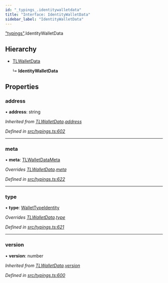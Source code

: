 ```yaml
---
id: "_typings_.identitywalletdata"
title: "Interface: IdentityWalletData"
sidebar_label: "IdentityWalletData"
---
```


["typings"](../modules/_typings_.md).IdentityWalletData

## Hierarchy

* [TLWalletData](_typings_.tlwalletdata.md)

  ↳ **IdentityWalletData**

## Properties

### address

•  **address**: string

*Inherited from [TLWalletData](_typings_.tlwalletdata.md).[address](_typings_.tlwalletdata.md#address)*

*Defined in [src/typings.ts:602](https://github.com/trustlines-protocol/clientlib/blob/f60ef2b/src/typings.ts#L602)*

___

### meta

•  **meta**: [TLWalletDataMeta](_typings_.tlwalletdatameta.md)

*Overrides [TLWalletData](_typings_.tlwalletdata.md).[meta](_typings_.tlwalletdata.md#meta)*

*Defined in [src/typings.ts:622](https://github.com/trustlines-protocol/clientlib/blob/f60ef2b/src/typings.ts#L622)*

___

### type

•  **type**: [WalletTypeIdentity](../modules/_typings_.md#wallettypeidentity)

*Overrides [TLWalletData](_typings_.tlwalletdata.md).[type](_typings_.tlwalletdata.md#type)*

*Defined in [src/typings.ts:621](https://github.com/trustlines-protocol/clientlib/blob/f60ef2b/src/typings.ts#L621)*

___

### version

•  **version**: number

*Inherited from [TLWalletData](_typings_.tlwalletdata.md).[version](_typings_.tlwalletdata.md#version)*

*Defined in [src/typings.ts:600](https://github.com/trustlines-protocol/clientlib/blob/f60ef2b/src/typings.ts#L600)*
